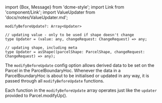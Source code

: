 import {Box, Message} from 'dcme-style';
import Link from 'component/Link';
import ValueUpdater from 'docs/notes/ValueUpdater.md';

```flow
modifyBeforeUpdate?: Array<Updater>

// updating value - only to be used if shape doesn't change
type Updater = (value: any, changeRequest: ChangeRequest) => any;

// updating shape, including meta
type Updater = asShape((parcelShape: ParcelShape, changeRequest: ChangeRequest) => any);
```

The `modifyBeforeUpdate` config option allows derived data to be set on the Parcel in the ParcelBoundaryHoc.
Whenever the data in a ParcelBoundaryHoc is about to be initialised or updated in any way, it is passed through all `modifyBeforeUpdate` functions.

Each function in the `modifyBeforeUpdate` array operates just like the `updater` provided to <Link to="/api/Parcel#modifyUp">Parcel.modifyUp()</Link>.

<ValueUpdater />
